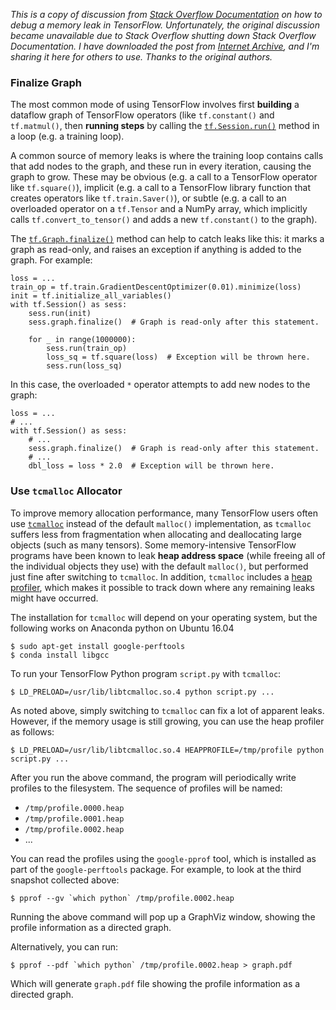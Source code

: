 *This is a copy of discussion from [Stack Overflow Documentation][4] on how to debug a memory leak in TensorFlow. Unfortunately, the original discussion became unavailable due to Stack Overflow shutting down Stack Overflow Documentation. I have downloaded the post from [Internet Archive][5], and I'm sharing it here for others to use. Thanks to the original authors.*

### Finalize Graph

The most common mode of using TensorFlow involves first **building** a dataflow graph of TensorFlow operators (like `tf.constant()` and `tf.matmul()`, then **running steps** by calling the [`tf.Session.run()`][6] method in a loop (e.g. a training loop).

A common source of memory leaks is where the training loop contains calls that add nodes to the graph, and these run in every iteration, causing the graph to grow. These may be obvious (e.g. a call to a TensorFlow operator like `tf.square()`), implicit (e.g. a call to a TensorFlow library function that creates operators like `tf.train.Saver()`), or subtle (e.g. a call to an overloaded operator on a `tf.Tensor` and a NumPy array, which implicitly calls `tf.convert_to_tensor()` and adds a new `tf.constant()` to the graph).

The [`tf.Graph.finalize()`][7] method can help to catch leaks like this: it marks a graph as read-only, and raises an exception if anything is added to the graph. For example:

    loss = ...
    train_op = tf.train.GradientDescentOptimizer(0.01).minimize(loss)
    init = tf.initialize_all_variables()
    with tf.Session() as sess:
        sess.run(init)
        sess.graph.finalize()  # Graph is read-only after this statement.

        for _ in range(1000000):
            sess.run(train_op)
            loss_sq = tf.square(loss)  # Exception will be thrown here.
            sess.run(loss_sq)

In this case, the overloaded `*` operator attempts to add new nodes to the graph:

    loss = ...
    # ...
    with tf.Session() as sess:
        # ...
        sess.graph.finalize()  # Graph is read-only after this statement.
        # ...
        dbl_loss = loss * 2.0  # Exception will be thrown here.



### Use `tcmalloc` Allocator

To improve memory allocation performance, many TensorFlow users often use [`tcmalloc`][1] instead of the default `malloc()` implementation, as `tcmalloc` suffers less from fragmentation when allocating and deallocating large objects (such as many tensors).  Some memory-intensive TensorFlow programs have been known to leak **heap address space** (while freeing all of the individual objects they use) with the default `malloc()`, but performed just fine after switching to `tcmalloc`.  In addition, `tcmalloc` includes a [heap profiler][2], which makes it possible to track down where any remaining leaks might have occurred.

The installation for `tcmalloc` will depend on your operating system, but the following works on Anaconda python on Ubuntu 16.04 
```
$ sudo apt-get install google-perftools
$ conda install libgcc
```

To run your TensorFlow Python program `script.py` with `tcmalloc`:
```
$ LD_PRELOAD=/usr/lib/libtcmalloc.so.4 python script.py ...
```

As noted above, simply switching to `tcmalloc` can fix a lot of apparent leaks. However, if the memory usage is still growing, you can use the heap profiler as follows:
```
$ LD_PRELOAD=/usr/lib/libtcmalloc.so.4 HEAPPROFILE=/tmp/profile python script.py ...
```
After you run the above command, the program will periodically write profiles to the filesystem. The sequence of profiles will be named:

* `/tmp/profile.0000.heap`
* `/tmp/profile.0001.heap`
* `/tmp/profile.0002.heap`
* ...

You can read the profiles using the `google-pprof` tool, which is installed as part of the `google-perftools` package. For example, to look at the third snapshot collected above:
```
$ pprof --gv `which python` /tmp/profile.0002.heap
```
Running the above command will pop up a GraphViz window, showing the profile information as a directed graph.

Alternatively, you can run:
```
$ pprof --pdf `which python` /tmp/profile.0002.heap > graph.pdf
```
Which will generate `graph.pdf` file showing the profile information as a directed graph.


 [1]: http://goog-perftools.sourceforge.net/doc/tcmalloc.html
 [2]: http://goog-perftools.sourceforge.net/doc/heap_profiler.html
 [3]: http://packages.ubuntu.com/trusty/libs/libtcmalloc-minimal4
 [4]: https://stackoverflow.com/documentation#t=201703201715326785429
 [5]: https://archive.org/details/documentation-dump.7z
 [6]: https://www.tensorflow.org/api_docs/python/tf/Session#run 
 [7]: https://www.tensorflow.org/api_docs/python/tf/Graph#finalize
 

